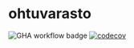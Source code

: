 # ohtuvarasto

![GHA workflow badge](https://github.com/aihyytiainen/ohtuvarasto/workflows/CI/badge.svg)
[![codecov](https://codecov.io/gh/aihyytiainen/ohtuvarasto/graph/badge.svg?token=KVS8DWBLPY)](https://codecov.io/gh/aihyytianen/ohtuvarasto)

